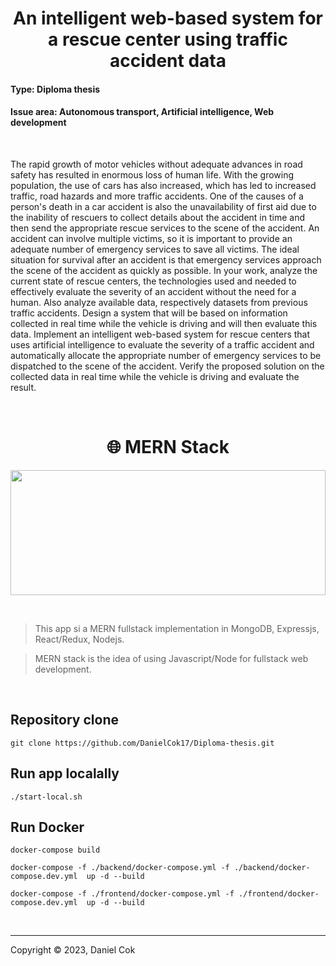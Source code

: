 <h1 align="center">
An intelligent web-based system for a rescue center using traffic accident data 
</h1>

#### Type: Diploma thesis 
#### Issue area: Autonomous transport, Artificial intelligence, Web development

<br>

The rapid growth of motor vehicles without adequate advances in road safety has resulted in enormous loss of human life. With the growing population, the use of cars has also increased, which has led to increased traffic, road hazards and more traffic accidents. One of the causes of a person's death in a car accident is also the unavailability of first aid due to the inability of rescuers to collect details about the accident in time and then send the appropriate rescue services to the scene of the accident. An accident can involve multiple victims, so it is important to provide an adequate number of emergency services to save all victims. The ideal situation for survival after an accident is that emergency services approach the scene of the accident as quickly as possible. In your work, analyze the current state of rescue centers, the technologies used and needed to effectively evaluate the severity of an accident without the need for a human. Also analyze available data, respectively datasets from previous traffic accidents. Design a system that will be based on information collected in real time while the vehicle is driving and will then evaluate this data. Implement an intelligent web-based system for rescue centers that uses artificial intelligence to evaluate the severity of a traffic accident and automatically allocate the appropriate number of emergency services to be dispatched to the scene of the accident. Verify the proposed solution on the collected data in real time while the vehicle is driving and evaluate the result.

<br>

<h1 align="center">
🌐 MERN Stack
</h1>

<p align="center">
  <img src="https://miro.medium.com/v2/format:webp/0*hU4zJiyVwWcM0L-w.png" width="100%" height="200" />
</p>

<br>

> This app si a MERN fullstack implementation in MongoDB, Expressjs, React/Redux, Nodejs. 

> MERN stack is the idea of using Javascript/Node for fullstack web development.

<br>

## Repository clone

```shell
git clone https://github.com/DanielCok17/Diploma-thesis.git
```

## Run app localally

```shell
./start-local.sh
```

## Run Docker 

```shell
docker-compose build

docker-compose -f ./backend/docker-compose.yml -f ./backend/docker-compose.dev.yml  up -d --build

docker-compose -f ./frontend/docker-compose.yml -f ./frontend/docker-compose.dev.yml  up -d --build
```

<br>

---
Copyright © 2023, Daniel Cok
